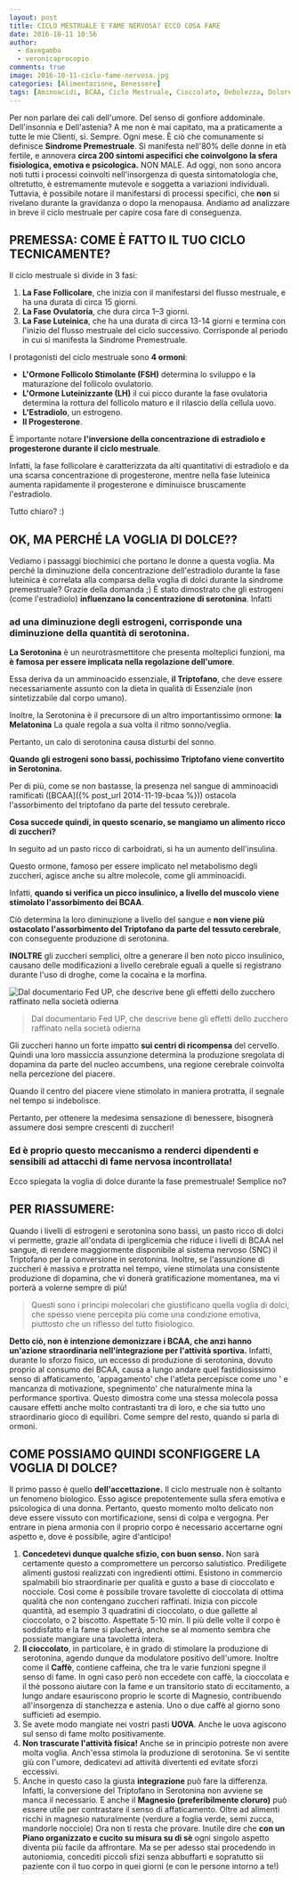 ```yaml
---
layout: post
title: CICLO MESTRUALE E FAME NERVOSA? ECCO COSA FARE
date: 2016-10-11 10:56
author:
  - davegamba
  - veronicaprocopio
comments: true
image: 2016-10-11-ciclo-fame-nervosa.jpg
categories: [Alimentazione, Benessere]
tags: [Aminoacidi, BCAA, Ciclo Mestruale, Cioccolato, Debolezza, Dolore, Fame Nervosa, Insulina, Magnesio, Ormoni, Serotonina, Sgarro, Tiroide, Triptofano, Umore, Acido Ascorbico, Vitamina C, Vitamine, Voglie]
---
```


Per non parlare dei cali dell'umore. Del senso di gonfiore addominale. Dell'insonnia e Dell'astenia? A me non è mai capitato, ma a praticamente a tutte le mie Clienti, sì. Sempre. Ogni mese. È ciò che comunamente si definisce **Sindrome Premestruale**. Si manifesta nell'80% delle donne in età fertile, e annovera **circa 200 sintomi aspecifici che coinvolgono la sfera fisiologica, emotiva e psicologica.** NON MALE. Ad oggi, non sono ancora noti tutti i processi coinvolti nell'insorgenza di questa sintomatologia che, oltretutto, è estremamente mutevole e soggetta a variazioni individuali. Tuttavia, è possibile notare il manifestarsi di processi specifici, che **non** si rivelano durante la gravidanza o dopo la menopausa. Andiamo ad analizzare in breve il ciclo mestruale per capire cosa fare di conseguenza.

PREMESSA: COME È FATTO IL TUO CICLO TECNICAMENTE?
---------------------------------------------------

Il ciclo mestruale si divide in 3 fasi:

1.	**La Fase Follicolare**, che inizia con il manifestarsi del flusso mestruale, e ha una durata di circa 15 giorni.
2.	**La Fase Ovulatoria**, che dura circa 1–3 giorni.
3.	**La Fase Luteinica**, che ha una durata di circa 13-14 giorni e termina con l'inizio del flusso mestruale del ciclo successivo. Corrisponde al periodo in cui si manifesta la Sindrome Premestruale.

I protagonisti del ciclo mestruale sono **4 ormoni**:
- **L'Ormone Follicolo Stimolante (FSH)** determina lo sviluppo e la maturazione del follicolo ovulatorio.
- **L'Ormone Luteinizzante (LH)** il cui picco durante la fase ovulatoria determina la rottura del follicolo maturo e il rilascio della cellula uovo.
- **L'Estradiolo**, un estrogeno.
- **Il Progesterone**.

È importante notare **l'inversione della concentrazione di estradiolo e progesterone durante il ciclo mestruale**.

Infatti, la fase follicolare è caratterizzata da alti quantitativi di estradiolo e da una scarsa concentrazione di progesterone, mentre nella fase luteinica aumenta rapidamente il progesterone e diminuisce bruscamente l'estradiolo.

Tutto chiaro? :)

OK, MA PERCHÉ LA VOGLIA DI DOLCE??
-----------------------------------

Vediamo i passaggi biochimici che portano le donne a questa voglia. Ma perché la diminuzione della concentrazione dell'estradiolo durante la fase luteinica è correlata alla comparsa della voglia di dolci durante la sindrome premestruale? Grazie della domanda ;) È stato dimostrato che gli estrogeni (come l'estradiolo) **influenzano la concentrazione di serotonina**. Infatti

### ad una diminuzione degli estrogeni, corrisponde una diminuzione della quantità di serotonina.

**La Serotonina** è un neurotrasmettitore che presenta molteplici funzioni, ma **è famosa per essere implicata nella regolazione dell'umore**.

Essa deriva da un amminoacido essenziale, **il Triptofano**, che deve essere necessariamente assunto con la dieta in qualità di Essenziale (non sintetizzabile dal corpo umano).

Inoltre, la Serotonina è il precursore di un altro importantissimo ormone: **la Melatonina** La quale regola a sua volta il ritmo sonno/veglia.

Pertanto, un calo di serotonina causa disturbi del sonno.

**Quando gli estrogeni sono bassi, pochissimo Triptofano viene convertito in Serotonina.**

Per di più, come se non bastasse, la presenza nel sangue di amminoacidi ramificati ([BCAA]({% post_url 2014-11-19-bcaa %})) ostacola l'assorbimento del triptofano da parte del tessuto cerebrale.

**Cosa succede quindi, in questo scenario, se mangiamo un alimento ricco di zuccheri?**

In seguito ad un pasto ricco di carboidrati, si ha un aumento dell'insulina.

Questo ormone, famoso per essere implicato nel metabolismo degli zuccheri, agisce anche su altre molecole, come gli amminoacidi.

Infatti, **quando si verifica un picco insulinico, a livello del muscolo viene stimolato l'assorbimento dei BCAA**.

Ciò determina la loro diminuzione a livello del sangue e **non viene più ostacolato l'assorbimento del Triptofano da parte del tessuto cerebrale**, con conseguente produzione di serotonina.

**INOLTRE** gli zuccheri semplici, oltre a generare il ben noto picco insulinico, causano delle modificazioni a livello cerebrale eguali a quelle si registrano durante l'uso di droghe, come la cocaina e la morfina.

![Dal documentario Fed UP, che descrive bene gli effetti dello zucchero raffinato nella società odierna]({{site.images_root}}zucchero-effetti-cervello.jpg)

> Dal documentario Fed UP, che descrive bene gli effetti dello zucchero raffinato nella società odierna

Gli zuccheri hanno un forte impatto **sui centri di ricompensa** del cervello. Quindi una loro massiccia assunzione determina la produzione sregolata di dopamina da parte del nucleo accumbens, una regione cerebrale coinvolta nella percezione del piacere.

Quando il centro del piacere viene stimolato in maniera protratta, il segnale nel tempo si indebolisce.

Pertanto, per ottenere la medesima sensazione di benessere, bisognerà assumere dosi sempre crescenti di zuccheri!

### Ed è proprio questo meccanismo a renderci dipendenti e sensibili ad attacchi di fame nervosa incontrollata!

Ecco spiegata la voglia di dolce durante la fase premestruale! Semplice no?

PER RIASSUMERE:
---------------

Quando i livelli di estrogeni e serotonina sono bassi, un pasto ricco di dolci vi permette, grazie all'ondata di iperglicemia che riduce i livelli di BCAA nel sangue, di rendere maggiormente disponibile al sistema nervoso (SNC) il Triptofano per la conversione in serotonina. Inoltre, se l'assunzione di zuccheri è massiva e protratta nel tempo, viene stimolata una consistente produzione di dopamina, che vi donerà gratificazione momentanea, ma vi porterà a volerne sempre di più!

> Questi sono i principi molecolari che giustificano quella voglia di dolci, che spesso viene percepita più come una condizione emotiva, piuttosto che un riflesso del tutto fisiologico.

**Detto ciò, non è intenzione demonizzare i BCAA, che anzi hanno un'azione straordinaria nell'integrazione per l'attività sportiva.** Infatti, durante lo sforzo fisico, un eccesso di produzione di serotonina, dovuto proprio al consumo dei BCAA, causa a lungo andare quel fastidiosissimo senso di affaticamento, 'appagamento' che l'atleta percepisce come uno ' e mancanza di motivazione, spegnimento' che naturalmente mina la performance sportiva. Questo dimostra come una stessa molecola possa causare effetti anche molto contrastanti tra di loro, e che sia tutto uno straordinario gioco di equilibri. Come sempre del resto, quando si parla di ormoni.

COME POSSIAMO QUINDI SCONFIGGERE LA VOGLIA DI DOLCE?
----------------------------------------------------

Il primo passo è quello **dell'accettazione.** Il ciclo mestruale non è soltanto un fenomeno biologico. Esso agisce prepotentemente sulla sfera emotiva e psicologica di una donna. Pertanto, questo momento molto delicato non deve essere vissuto con mortificazione, sensi di colpa e vergogna. Per entrare in piena armonia con il proprio corpo è necessario accertarne ogni aspetto e, dove è possibile, agire d'anticipo!

1.	**Concedetevi dunque qualche sfizio, con buon senso.** Non sarà certamente questo a compromettere un percorso salutistico.
	Prediligete alimenti gustosi realizzati con ingredienti ottimi.
	Esistono in commercio spalmabili bio straordinarie per qualità e gusto a base di cioccolato e nocciole.
	Così come è possibile trovare tavolette di cioccolata di ottima qualità che non contengano zuccheri raffinati. Inizia con piccole quantità, ad esempio 3 quadratini di cioccolato, o due gallette al cioccolato, o 2 biscotto.
	Aspettate 5-10 min. Il più delle volte il corpo è soddisfatto e la fame si placherà, anche se al momento sembra che possiate mangiare una tavoletta intera.
2.	**Il cioccolato**, in particolare, è in grado di stimolare la produzione di serotonina, agendo dunque da modulatore positivo dell'umore.
	Inoltre come il **Caffè**, contiene caffeina, che tra le varie funzioni spegne il senso di fame.
	In ogni caso però non eccedete con caffè, la cioccolata e il thè possono aiutare con la fame e un transitorio stato di eccitamento, a lungo andare esauriscono proprio le scorte di Magnesio, contribuendo all'insorgenza di stanchezza e astenia.
	Uno o due caffè al giorno sono sufficieti ad esempio.
3.	Se avete modo mangiate nei vostri pasti **UOVA**. Anche le uova agiscono sul senso di fame molto positivamente.
4.	**Non trascurate l'attività fisica!** Anche se in principio potreste non avere molta voglia. Anch'essa stimola la produzione di serotonina.
	Se vi sentite giù con l'umore, dedicatevi ad attività divertenti ed evitate sforzi eccessivi.
5.	Anche in questo caso la giusta **integrazione** può fare la differenza. Infatti, la conversione del Triptofano in Serotonina non avviene se manca il necessario.
	E anche il **Magnesio (preferibilmente cloruro)** può essere utile per contrastare il senso di affaticamento.
	Oltre ad alimenti ricchi in magnesio naturalmente (verdure a foglia verde, semi zucca, mandorle nocciole) Ora non ti resta che provare.
	Inutile dire che **con un Piano organizzato e cucito su misura su di sè** ogni singolo aspetto diventa più facile da affrontare.
	Ma se per adesso stai procedendo in autoniomia, concediti piccoli sfizi senza abbuffarti e sopratutto sii paziente con il tuo corpo in quei giorni (e con le persone intorno a te!)